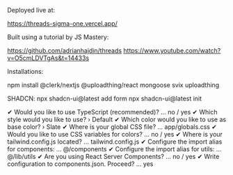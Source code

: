 Deployed live at:

https://threads-sigma-one.vercel.app/


Built using a tutorial by JS Mastery:

https://github.com/adrianhajdin/threads
https://www.youtube.com/watch?v=O5cmLDVTgAs&t=14433s


Installations:

npm install @clerk/nextjs @uploadthing/react mongoose svix uploadthing


SHADCN:
npx shadcn-ui@latest add form
npx shadcn-ui@latest init

✔ Would you like to use TypeScript (recommended)? … no / yes
✔ Which style would you like to use? › Default
✔ Which color would you like to use as base color? › Slate
✔ Where is your global CSS file? … app/globals.css
✔ Would you like to use CSS variables for colors? … no / yes
✔ Where is your tailwind.config.js located? … tailwind.config.js
✔ Configure the import alias for components: … @/components
✔ Configure the import alias for utils: … @/lib/utils
✔ Are you using React Server Components? … no / yes
✔ Write configuration to components.json. Proceed? … yes


